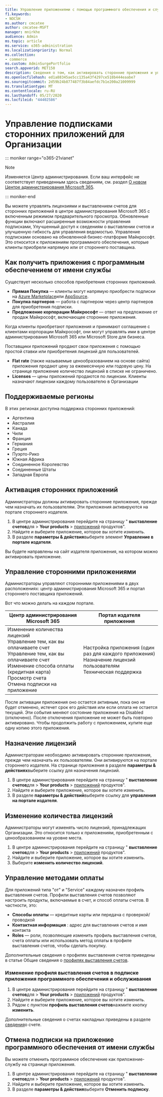 ```yaml
---
title: Управление приложениями с помощью программного обеспечения и службы для Организации
f1.keywords:
- NOCSH
ms.author: cmcatee
author: cmcatee-MSFT
manager: mnirkhe
audience: Admin
ms.topic: article
ms.service: o365-administration
ms.localizationpriority: Normal
ms.collection:
- commerce
ms.custom: AdminSurgePortfolio
search.appverid: MET150
description: Сведения о том, как активировать сторонние приложения и управлять ими в центре администрирования Microsoft 365.
ms.openlocfilehash: ed1a88345ae5cc135a43f4297ce518b444eaabe7
ms.sourcegitcommit: 2d59b24b877487f3b84aefdc7b1e200a21009999
ms.translationtype: MT
ms.contentlocale: ru-RU
ms.lasthandoff: 05/27/2020
ms.locfileid: "44402586"
---
```

# <a name="manage-third-party-app-subscriptions-for-your-organization"></a>Управление подписками сторонних приложений для Организации

::: moniker range="o365-21vianet"

> [!NOTE]
> Изменяется Центр администрирования. Если ваш интерфейс не соответствует приведенным здесь сведениям, см. раздел [О новом Центре администрирования Microsoft 365](https://docs.microsoft.com/microsoft-365/admin/microsoft-365-admin-center-preview?view=o365-21vianet).

::: moniker-end

Вы можете управлять лицензиями и выставлением счетов для сторонних приложений в центре администрирования Microsoft 365 с включенным режимом предварительного просмотра. Обновленные функции включают расширенные возможности управления подписками, Улучшенный доступ к сведениям о выставлении счетов и улучшенную гибкость для управления ведомостью. Управление подписками основано на обновленной бизнес-платформе Майкрософт. Это относится к приложениям программного обеспечения, которые клиенты приобрели напрямую или от стороннего поставщика.

## <a name="how-to-get-software-as-a-service-apps"></a>Как получить приложения с программным обеспечением от имени службы

Существует несколько способов приобретения сторонних приложений.

- **Прямая Покупка** — клиенты могут напрямую приобрести подписки на [Azure Marketplace](https://azuremarketplace.microsoft.com/marketplace/)или [AppSource](https://www.appsource.com/).
- **Покупка партнеров** — работа с партнером через центр партнеров для приобретения подписки.
- **Предложение корпорации Майкрософт** — ответ на предложение от продаж Майкрософт, включающее сторонние приложения.

Когда клиенты приобретают приложения и принимают соглашение с клиентами корпорации Майкрософт, они могут управлять ими в центре администрирования Microsoft 365 или Microsoft Store для бизнеса.

Поставщики приложений продают свои приложения с помощью простой ставки или приобретения лицензий для пользователей.

- **Flat rate** (также называемые ценообразованием на основе сайта) приложения продают цену за ежемесячную или годовую цену. На странице приложение количество лицензий в списке не ограничено.
- **Licenses** — цены приложений продаются по лицензии. Клиенты назначают лицензии каждому пользователю в Организации

## <a name="supported-regions"></a>Поддерживаемые регионы

В этих регионах доступна поддержка сторонних приложений:

- Аргентина
- Австралия
- Канада
- Чили
- Франция
- Германия
- Греция
- Пуэрто-Рико
- Южная Африка
- Соединенное Королевство
- Соединенные Штаты
- Западная Европа

## <a name="activate-third-party-apps"></a>Активация сторонних приложений

Администраторы должны активировать сторонние приложения, прежде чем назначать их пользователям. Эти приложения активируются на портале стороннего издателя.

1. В центре администрирования перейдите на страницу " **выставление счетов**для  >  **Your products**  >  <a href="https://go.microsoft.com/fwlink/p/?linkid=2125823" target="_blank">приложений</a> продуктов".
2. Найдите и выберите приложение, которое вы хотите изменить.
3. В разделе **параметры & действия**выберите элемент **Управление в портале издателя**.

Вы будете направлены на сайт издателя приложения, на котором можно активировать приложение.

## <a name="manage-third-party-apps"></a>Управление сторонними приложениями

Администраторы управляют сторонними приложениями в двух расположениях: центр администрирования Microsoft 365 и портал стороннего поставщика приложений.

Вот что можно делать на каждом портале.

| Центр администрирования Microsoft 365 | Портал издателя приложения |
| --- | --- |
| Изменение количества лицензий <br> Управление тем, как вы оплачиваете счет <br> Управление тем, как вы оплачиваете счет <br> Изменение способа оплаты (кредитная карта) <br> Просмотр счета <br> Отмена подписки на приложение | Настройка приложения (один раз для каждого приложения) <br> Назначение лицензий пользователям <br> Техническая поддержка |

После активации приложения оно остается активным, пока оно не будет отменено, истечет срок его действия или если оплата не остается текущей. Эти события меняют состояние приложения на Disabled (отключено). После отключения приложение не может быть повторно активировано. Чтобы продолжить работу с приложением, купите еще одну копию этого приложения.

## <a name="assign-licenses"></a>Назначение лицензий

Администраторам необходимо активировать сторонние приложения, прежде чем назначать их пользователям. Они активируются на портале стороннего издателя. На странице приложения в разделе **параметры & действиях**выберите ссылку для назначения лицензий.

1. В центре администрирования перейдите на страницу " **выставление счетов**для  >  **Your products**  >  <a href="https://go.microsoft.com/fwlink/p/?linkid=2125823" target="_blank">приложений</a> продуктов".
2. Найдите и выберите приложение, которое вы хотите изменить.
3. В разделе **параметры & действий**выберите ссылку для **управления на портале издателя**.

## <a name="change-license-quantity"></a>Изменение количества лицензий

Администраторы могут изменять число лицензий, принадлежащих Организации. Это относится только к приложениям, приобретенным с ценообразованием на уровне места.

1. В центре администрирования перейдите на страницу " **выставление счетов**для  >  **Your products**  >  <a href="https://go.microsoft.com/fwlink/p/?linkid=2125823" target="_blank">приложений</a> продуктов".
2. Найдите и выберите приложение, которое вы хотите изменить.
3. Выберите **изменить количество лицензий**.

## <a name="manage-payment-methods"></a>Управление методами оплаты

Для приложений типа "от" и "Service" каждому назначен профиль выставления счетов. Профили выставления счетов позволяют настроить продукты, включаемые в счет, и способ оплаты счетов. В частности, это:

- **Способы оплаты** — кредитные карты или передача с проверкой/проводкой
- **Контактная информация** : адрес для выставления счетов и имя контакта
- **Roles** — роли, позволяющие изменить профиль выставления счетов, счета оплаты или использовать метод оплаты в профиле выставления счетов, чтобы сделать покупку.

Дополнительные сведения о профилях выставления счетов приведены в статье Общие сведения о [профилях выставления счетов](https://docs.microsoft.com/microsoft-store/billing-profile).

### <a name="change-the-billing-profile-on-a-software-as-a-service-app-subscription"></a>Изменение профиля выставления счетов в подписке приложения программного обеспечения и обслуживания

1. В центре администрирования перейдите на страницу " **выставление счетов**для  >  **Your products**  >  <a href="https://go.microsoft.com/fwlink/p/?linkid=2125823" target="_blank">приложений</a> продуктов".
2. Найдите и выберите приложение, которое вы хотите изменить.
3. Рядом с пунктом **профиль выставления счетов**нажмите кнопку **изменить**.

Дополнительные сведения о счетах накладных приведены в разделе [сведения](billing-and-payments/understand-your-invoice.md)о счете.

## <a name="cancel-a-software-as-a-service-app-subscription"></a>Отмена подписки на приложение программного обеспечения от имени службы

Вы можете отменить программное обеспечение как приложение-службу на странице приложения.

1. В центре администрирования перейдите на страницу " **выставление счетов**для  >  **Your products**  >  <a href="https://go.microsoft.com/fwlink/p/?linkid=2125823" target="_blank">приложений</a> продуктов".
2. Найдите и выберите приложение, которое вы хотите изменить.
3. В разделе **параметры & действия**выберите **Отменить подписку**.
